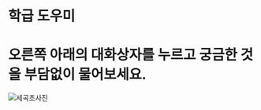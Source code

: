 # 학급 도우미 
  

# 오른쪽 아래의 대화상자를 누르고 궁금한 것을 부담없이 물어보세요.

![세곡초사진](https://user-images.githubusercontent.com/81296972/118234662-9fab5300-b4ce-11eb-85e0-276eead18ece.png)






